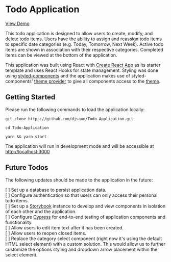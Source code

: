 # Todo Application

[View Demo](https://demo-todo-application.herokuapp.com/)

This todo application is designed to allow users to create, modify, and delete todo items. Users have the ability to assign and reassign todo items to specific date categories (e.g. Today, Tomorrow, Next Week). Active todo items are shown in association with their respective categories. Completed items can be viewed at the bottom of the application.

This application was built using React with [Create React App](https://create-react-app.dev/) as its starter template and uses React Hooks for state management. Styling was done using [styled-components](https://styled-components.com/) and the application makes use of styled-components' [theme provider](https://styled-components.com/docs/advanced#theming) to give all components access to the [theme](https://github.com/djsaun/Todo-Application/blob/master/src/components/CustomThemeProvider.js).

## Getting Started

Please run the following commands to load the application locally:

```
git clone https://github.com/djsaun/Todo-Application.git

cd Todo-Application

yarn && yarn start
```

The application will run in development mode and will be accessible at [http://localhost:3000](http://localhost:3000)

## Future Todos

The following updates should be made to the application in the future:

[ ] Set up a database to persist application data.\
[ ] Configure authentication so that users can only access their personal todo items.\
[ ] Set up a [Storybook](https://storybook.js.org) instance to develop and view components in isolation of each other and the application.\
[ ] Configure [Cypress](https://www.cypress.io/) for end-to-end testing of application components and functionality. \
[ ] Allow users to edit item text after it has been created. \
[ ] Allow users to reopen closed items. \
[ ] Replace the category select component (right now it's using the default HTML select element) with a custom solution. This would allow us to further customize the options styling and dropdown arrow placement within the select element.
